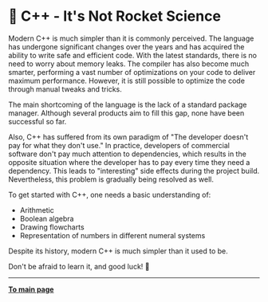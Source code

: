 # :space_invader: C++ - It's Not Rocket Science

Modern C++ is much simpler than it is commonly perceived. The language has undergone significant changes over the years and has acquired the ability to write safe and efficient code. With the latest standards, there is no need to worry about memory leaks. The compiler has also become much smarter, performing a vast number of optimizations on your code to deliver maximum performance. However, it is still possible to optimize the code through manual tweaks and tricks. 

The main shortcoming of the language is the lack of a standard package manager. Although several products aim to fill this gap, none have been successful so far.

Also, C++ has suffered from its own paradigm of "The developer doesn't pay for what they don't use." In practice, developers of commercial software don't pay much attention to dependencies, which results in the opposite situation where the developer has to pay every time they need a dependency. This leads to "interesting" side effects during the project build. Nevertheless, this problem is gradually being resolved as well.

To get started with C++, one needs a basic understanding of:
- Arithmetic
- Boolean algebra
- Drawing flowcharts
- Representation of numbers in different numeral systems

Despite its history, modern C++ is much simpler than it used to be.

Don't be afraid to learn it, and good luck! :dizzy:

---

[**To main page**](../README.md)

